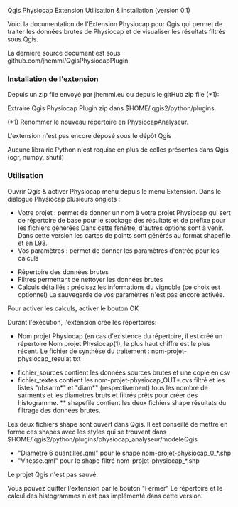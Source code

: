Qgis Physiocap Extension Utilisation & installation (version 0.1)

Voici la documentation de l'Extension Physiocap pour Qgis qui permet de traiter les données brutes de Physiocap et de visualiser les résultats filtrés sous Qgis.

La dernière source document est sous github.com/jhemmi/QgisPhysiocapPlugin

### Installation de l'extension 

Depuis un zip file envoyé par jhemmi.eu ou depuis le gitHub zip file (*1):

Extraire Qgis Physiocap Plugin zip dans $HOME/.qgis2/python/plugins. 

(*1) Renommer le nouveau répertoire en PhysiocapAnalyseur.

L'extension n'est pas encore déposé sous le dépôt Qgis

Aucune librairie Python n'est requise en plus de celles présentes dans Qgis (ogr, numpy, shutil)

### Utilisation

Ouvrir Qgis & activer Physiocap menu depuis le menu Extension. Dans le dialogue Physiocap plusieurs onglets :
* Votre projet : permet de donner un nom à votre projet Physiocap qui sert de répertoire de base pour le stockage des résultats et de préfixe pour les fichiers générées
Dans cette fenêtre, d'autres options sont à venir. Dans cette version les cartes de points sont générés au format shapefile et en L93.
* Vos paramètres : permet de donner les paramètres d'entrée pour les calculs
- Répertoire des données brutes
- Filtres permettant de nettoyer les données brutes
- Calculs détaillés :  précisez les informations du vignoble (ce choix est optionnel)
La sauvegarde de vos paramètres n'est pas encore activée.

Pour activer les calculs, activer le bouton OK

Durant l'exécution, l'extension crée les répertoires:
* Nom projet Physiocap (en cas d'existence du répertoire, il est créé un répertoire Nom projet Physiocap(1), le plus haut chiffre est le plus récent.
Le fichier de synthèse du traitement : nom-projet-physiocap_resulat.txt
- fichier_sources contient les données sources brutes et une copie en csv
- fichier_textes contient les nom-projet-physiocap_OUT*.cvs filtré et les listes "nbsarm*" et "diam*" (respectivement) tous les nombre de sarments et les diametres bruts et filtrés prêts pour créer des histogramme.
** shapefile contient les deux fichiers shape résultats du filtrage des données brutes.

Les deux fichiers shape sont ouvert dans Qgis. Il est conseillé de mettre en forme ces shapes avec les styles qui se trouvent dans $HOME/.qgis2/python/plugins/physiocap_analyseur/modeleQgis
* "Diametre 6 quantilles.qml" pour le shape nom-projet-physiocap_0_*.shp
* "Vitesse.qml" pour le shape filtré nom-projet-physiocap_*.shp

Le projet Qgis n'est pas sauvé.

Vous pouvez quitter l'extension par le bouton "Fermer"
Le répertoire et le calcul des histogrammes n'est pas implémenté dans cette version.